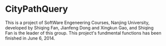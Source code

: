 CityPathQuery
=============
This is a project of SoftWare Engeneering Courses, Nanjing University, developed by Shiqing Fan, Jianfeng Dong and Xingkun Gao, and Shiqing Fan is the leader of this group. This project's fundmental functions has been finished in June 6, 2014.
